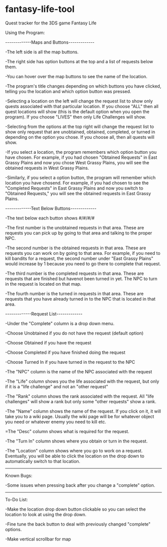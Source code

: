 # fantasy-life-tool

Quest tracker for the 3DS game Fantasy Life

Using the Program:

-------------Maps and Buttons-------------

-The left side is all the map buttons.

-The right side has option buttons at the top and a list of requests below them.

-You can hover over the map buttons to see the name of the location.

-The program's title changes depending on which buttons you have clicked, telling you the location and which option button was pressed.

-Selecting a location on the left will change the request list to show only
	quests associated with that particular location. If you choose "ALL" then
  all quest locations will show (this is the default option when you open
	the program). If you choose "LIVES" then only Life Challenges will show.

-Selecting from the options at the top right will change the request list to show
	only request that are unobtained, obtained, completed, or turned in depending
	on the option you chose. If you choose all, then all quests will show.

-If you select a location, the program remembers which option button you have chosen.
	For example, if you had chosen "Obtained Requests" in East Grassy Plains and
	now you chose West Grassy Plains, you will see the obtained requests in West
	Grassy Plains.

-Similarly, if you select a option button, the program will remember which location
	you have chosend. For example, if you had chosen to see the "Completed Requests"
	in East Grassy Plains and now you switch to "Obtained Requests," you will see
	the obtained requests in East Grassy Plains.

-------------Text Below Buttons-------------

-The text below each button shows #/#/#/#

-The first number is the unobtained requests in that area. These are requests you can
	pick up by going to that area and talking to the proper NPC.

-The second number is the obtained requests in that area. These are requests you can work
	on by going to that area. For example, if you need to kill bandits for a request,
	the second number under "East Grassy Plains" would increase by 1 because you need
	to go there to complete that request.

-The third number is the completed requests in that area. These are requests that are
	finished but havenot been turned in yet. The NPC to turn in the request is located
	on that map.

-The fourth number is the turned in requests in that area. These are requests that you
	have already turned in to the NPC that is located in that area.

-------------Request List-------------

-Under the "Complete" column is a drop down menu.
	
  -Choose Unobtained if you do not have the request (default option)
	
  -Choose Obtained if you have the request
	
  -Choose Completed if you have finished doing the request
	
  -Choose Turned In if you have turned in the request to the NPC

-The "NPC" column is the name of the NPC associated with the request

-The "Life" column shows you the life associated with the request, but only if it is
	a "life challenge" and not an "other request"

-The "Rank" column shows the rank associated with the request. All "life challenges" will
	show a rank but only some "other requests" show a rank.

-The "Name" column shows the name of the request. If you click on it, it will take you to
	a wiki page. Usually the wiki page will be for whatever object you need or whatever
	enemy you need to kill etc.

=The "Desc" column shows what is required for the request.

-The "Turn In" column shows where you obtain or turn in the request.

-The "Location" column shows where you go to work on a request. Eventually, you will be
	able to click the location on the drop down to automatically switch to that location.

--------------------------

Known Bugs:

-Some issues when pressing back after you change a "complete" option.

--------------------------

To-Do List:

-Make the location drop down button clickable so you can select the location to look at
	using the drop down.

-Fine tune the back button to deal with previously changed "complete" options.

-Make vertical scrollbar for map
